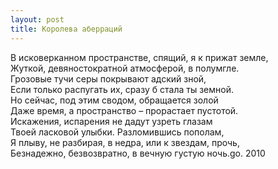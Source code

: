 ```yaml
---
layout: post
title: Королева аберраций
---
```


В исковерканном пространстве, спящий, я к прижат земле,  
Жуткой, девяностократной атмосферой, в полумгле.  
Грозовые тучи серы покрывают адский зной,  
Если только распугать их, сразу б стала ты земной.  
Но сейчас, под этим сводом, обращается золой  
Даже время, а пространство – прорастает пустотой.  
Искажения, испарения не дадут узреть глазам  
Твоей ласковой улыбки. Разломившись пополам,  
Я плыву, не разбирая, в недра, или к звездам, прочь,  
Безнадежно, безвозвратно, в вечную густую ночь.go. 2010